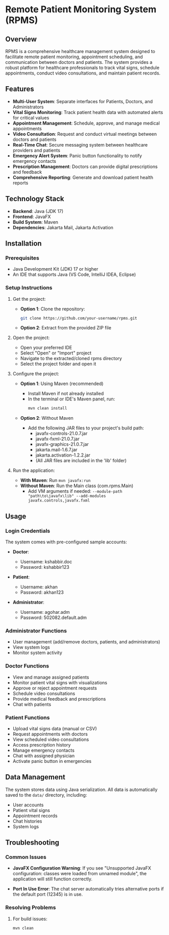 # Remote Patient Monitoring System (RPMS)

## Overview

RPMS is a comprehensive healthcare management system designed to facilitate remote patient monitoring, appointment scheduling, and communication between doctors and patients. The system provides a robust platform for healthcare professionals to track vital signs, schedule appointments, conduct video consultations, and maintain patient records.

## Features

- **Multi-User System**: Separate interfaces for Patients, Doctors, and Administrators
- **Vital Signs Monitoring**: Track patient health data with automated alerts for critical values
- **Appointment Management**: Schedule, approve, and manage medical appointments
- **Video Consultation**: Request and conduct virtual meetings between doctors and patients
- **Real-Time Chat**: Secure messaging system between healthcare providers and patients
- **Emergency Alert System**: Panic button functionality to notify emergency contacts
- **Prescription Management**: Doctors can provide digital prescriptions and feedback
- **Comprehensive Reporting**: Generate and download patient health reports

## Technology Stack

- **Backend**: Java (JDK 17)
- **Frontend**: JavaFX
- **Build System**: Maven
- **Dependencies**: Jakarta Mail, Jakarta Activation

## Installation

### Prerequisites

- Java Development Kit (JDK) 17 or higher
- An IDE that supports Java (VS Code, IntelliJ IDEA, Eclipse)

### Setup Instructions

1. Get the project:
   - **Option 1**: Clone the repository:
     ```bash
     git clone https://github.com/your-username/rpms.git
     ```
   - **Option 2**: Extract from the provided ZIP file

2. Open the project:
   - Open your preferred IDE
   - Select "Open" or "Import" project
   - Navigate to the extracted/cloned rpms directory
   - Select the project folder and open it

3. Configure the project:
   - **Option 1**: Using Maven (recommended)
     - Install Maven if not already installed
     - In the terminal or IDE's Maven panel, run:
       ```bash
       mvn clean install
       ```
     
   - **Option 2**: Without Maven
     - Add the following JAR files to your project's build path:
       * javafx-controls-21.0.7.jar
       * javafx-fxml-21.0.7.jar
       * javafx-graphics-21.0.7.jar
       * jakarta.mail-1.6.7.jar
       * jakarta.activation-1.2.2.jar
       * (All JAR files are included in the 'lib' folder)

4. Run the application:
   - **With Maven**: Run `mvn javafx:run`
   - **Without Maven**: Run the Main class (com.rpms.Main)
     - Add VM arguments if needed: `--module-path "path\to\javafx\lib" --add-modules javafx.controls,javafx.fxml`

## Usage

### Login Credentials

The system comes with pre-configured sample accounts:

- **Doctor**:
  - Username: kshabbir.doc
  - Password: kshabbir123

- **Patient**:
  - Username: akhan
  - Password: akhan123

- **Administrator**:
  - Username: agohar.adm
  - Password: 502082.default.adm

### Administrator Functions

- User management (add/remove doctors, patients, and administrators)
- View system logs
- Monitor system activity

### Doctor Functions

- View and manage assigned patients
- Monitor patient vital signs with visualizations
- Approve or reject appointment requests
- Schedule video consultations
- Provide medical feedback and prescriptions
- Chat with patients

### Patient Functions

- Upload vital signs data (manual or CSV)
- Request appointments with doctors
- View scheduled video consultations
- Access prescription history
- Manage emergency contacts
- Chat with assigned physician
- Activate panic button in emergencies

## Data Management

The system stores data using Java serialization. All data is automatically saved to the `data/` directory, including:

- User accounts
- Patient vital signs
- Appointment records
- Chat histories
- System logs

## Troubleshooting

### Common Issues

- **JavaFX Configuration Warning**: If you see "Unsupported JavaFX configuration: classes were loaded from unnamed module", the application will still function correctly.

- **Port In Use Error**: The chat server automatically tries alternative ports if the default port (12345) is in use.

### Resolving Problems

1. For build issues:
   ```bash
   mvn clean